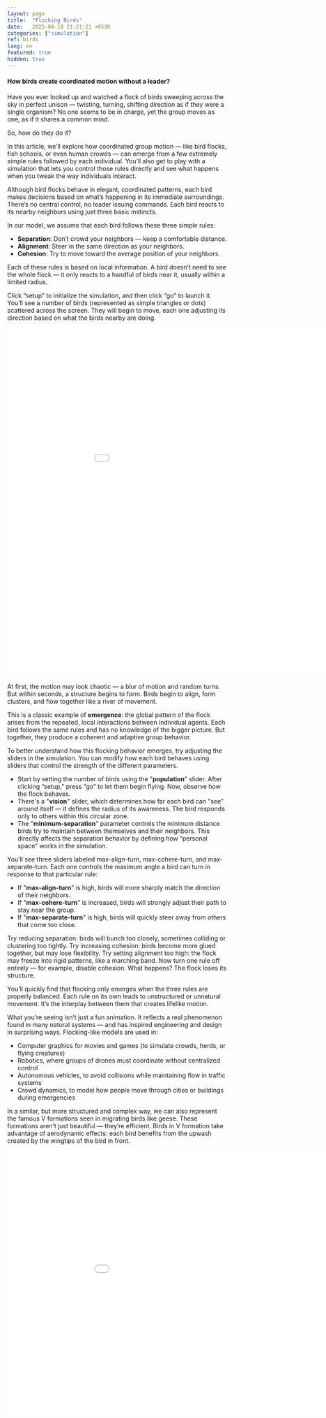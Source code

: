 ```yaml
---
layout: page
title:  "Flocking Birds"
date:   2025-04-18 21:21:21 +0530
categories: ["simulation"]
ref: birds
lang: en
featured: true
hidden: true
---
```




#### How birds create coordinated motion without a leader?

Have you ever looked up and watched a flock of birds sweeping across the sky in perfect unison — twisting, turning, shifting direction as if they were a single organism?
No one seems to be in charge, yet the group moves as one, as if it shares a common mind.

So, how do they do it?

In this article, we’ll explore how coordinated group motion — like bird flocks, fish schools, or even human crowds — can emerge from a few extremely simple rules followed by each individual. 
You’ll also get to play with a simulation that lets you control those rules directly and see what happens when you tweak the way individuals interact.



Although bird flocks behave in elegant, coordinated patterns, each bird makes decisions based on what’s happening in its immediate surroundings. 
There’s no central control, no leader issuing commands. Each bird reacts to its nearby neighbors using just three basic instincts.

In our model, we assume that each bird follows these three simple rules:

- **Separation**: Don’t crowd your neighbors — keep a comfortable distance.
- **Alignment**: Steer in the same direction as your neighbors.
- **Cohesion**: Try to move toward the average position of your neighbors.

Each of these rules is based on local information. A bird doesn’t need to see the whole flock — it only reacts to a handful of birds near it, usually within a limited radius.



Click “setup” to initialize the simulation, and then click “go” to launch it. You’ll see a number of birds (represented as simple triangles or dots) scattered across the screen. 
They will begin to move, each one adjusting its direction based on what the birds nearby are doing.


<iframe width="1000" height="800" frameBorder="0" src="../../simulations/flocking_en.html" ></iframe>


At first, the motion may look chaotic — a blur of motion and random turns. 
But within seconds, a structure begins to form. Birds begin to align, form clusters, and flow together like a river of movement.


This is a classic example of **emergence**: the global pattern of the flock arises from the repeated, local interactions between individual agents. 
Each bird follows the same rules and has no knowledge of the bigger picture. But together, they produce a coherent and adaptive group behavior.


To better understand how this flocking behavior emerges, try adjusting the sliders in the simulation. 
You can modify how each bird behaves using sliders that control the strength of the different parameters.
- Start by setting the number of birds using the "**population**" slider. After clicking “setup,” press “go” to let them begin flying. Now, observe how the flock behaves.
- There's a "**vision**" slider, which determines how far each bird can "see" around itself — it defines the radius of its awareness. The bird responds only to others within this circular zone.
- The "**minimum-separation**" parameter controls the minimum distance birds try to maintain between themselves and their neighbors. This directly affects the separation behavior by defining how “personal space” works in the simulation.

You’ll see three sliders labeled max-align-turn, max-cohere-turn, and max-separate-turn. Each one controls the maximum angle a bird can turn in response to that particular rule:
- If "**max-align-turn**" is high, birds will more sharply match the direction of their neighbors.
- If "**max-cohere-turn**" is increased, birds will strongly adjust their path to stay near the group.
- If "**max-separate-turn**" is high, birds will quickly steer away from others that come too close.







Try reducing separation: birds will bunch too closely, sometimes colliding or clustering too tightly.
Try increasing cohesion: birds become more glued together, but may lose flexibility.
Try setting alignment too high: the flock may freeze into rigid patterns, like a marching band.
Now turn one rule off entirely — for example, disable cohesion. What happens? The flock loses its structure.

You’ll quickly find that flocking only emerges when the three rules are properly balanced. Each rule on its own leads to unstructured or unnatural movement. It’s the interplay between them that creates lifelike motion.


What you’re seeing isn’t just a fun animation. It reflects a real phenomenon found in many natural systems — and has inspired engineering and design in surprising ways.
Flocking-like models are used in:
- Computer graphics for movies and games (to simulate crowds, herds, or flying creatures)
- Robotics, where groups of drones must coordinate without centralized control
- Autonomous vehicles, to avoid collisions while maintaining flow in traffic systems
- Crowd dynamics, to model how people move through cities or buildings during emergencies


In a similar, but more structured and complex way, we can also represent the famous V formations seen in migrating birds like geese. These formations aren’t just beautiful — they’re efficient. 
Birds in V formation take advantage of aerodynamic effects: each bird benefits from the upwash created by the wingtips of the bird in front.

<iframe width="1000" height="600" frameBorder="0" src="../../simulations/flocking_vee_formations_en.html" ></iframe>




